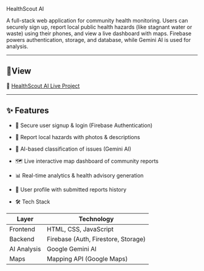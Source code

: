 HealthScout AI

A full-stack web application for community health monitoring. Users can securely sign up, report local public health hazards (like stagnant water or waste) using their phones, and view a live dashboard with maps. Firebase powers authentication, storage, and database, while Gemini AI is used for analysis.

---

## 🚀View
🔗 [HealthScout AI Live Project](https://haseeb2949j.github.io/HealthScout-Project/)

---

## ✨ Features

- 🔐 Secure user signup & login (Firebase Authentication)  
- 📸 Report local hazards with photos & descriptions  
- 🤖 AI-based classification of issues (Gemini AI)  
- 🗺️ Live interactive map dashboard of community reports  
- 📊 Real-time analytics & health advisory generation  
- 👤 User profile with submitted reports history

- 🛠️ Tech Stack

| Layer        | Technology |
|--------------|------------|
| Frontend     | HTML, CSS, JavaScript |
| Backend      | Firebase (Auth, Firestore, Storage) |
| AI Analysis  | Google Gemini AI |
| Maps         | Mapping API (Google Maps) |
